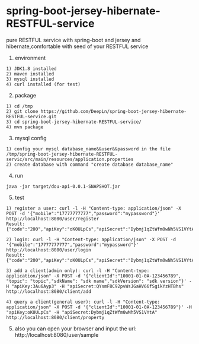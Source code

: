 # spring-boot-jersey-hibernate-RESTFUL-service
pure RESTFUL service with spring-boot and jersey and hibernate,comfortable with seed of your RESTFUL service


1. environment
```
1) JDK1.8 installed
2) maven installed
3) mysql installed
4) curl installed (for test)
```

2. package
```
1) cd /tmp
2) git clone https://github.com/DeepLn/spring-boot-jersey-hibernate-RESTFUL-service.git
3) cd spring-boot-jersey-hibernate-RESTFUL-service/
4) mvn package
```

3. mysql config 
```
1) config your mysql database_name&&user&&password in the file /tmp/spring-boot-jersey-hibernate-RESTFUL-servic/src/main/resources/application.properties
2) create database with command "create database database_name"
```

4. run
```
java -jar target/dou-api-0.0.1-SNAPSHOT.jar
```

5. test
```
1) register a user: curl -l -H "Content-type: application/json" -X POST -d '{"mobile":"17777777777","password":"mypassword"}' http://localhost:8080/user/register
Result: {"code":"200","apiKey":"oK0ULpCs","apiSecret":"Dybmj1qZtWfm0wNh5VS1VYtA","message":"OK"}

2) login: curl -l -H "Content-type: application/json" -X POST -d '{"mobile":"17777777777","password":"mypassword"}' http://localhost:8080/user/login
Result: {"code":"200","apiKey":"oK0ULpCs","apiSecret":"Dybmj1qZtWfm0wNh5VS1VYtA","message":"OK"}

3) add a client(admin only): curl -l -H "Content-type: application/json" -X POST -d '{"clientId":"10001-01-0A-123456789", "topic": "topic","sdkName": "sdk name","sdkVersion": "sdk version"}' -H "apiKey:3Au6Ayp3" -H "apiSecret:QYsmF8C92pvWsJGaHV66fSgikYzHTBhs" http://localhost:8080/client/add

4) query a client(general user): curl -l -H "Content-type: application/json" -X POST -d '{"clientId":"10001-01-0A-123456789"}' -H "apiKey:oK0ULpCs" -H "apiSecret:Dybmj1qZtWfm0wNh5VS1VYtA" http://localhost:8080/client/property
```

5) also you can open your browser and input the url: http://localhost:8080/user/sample
